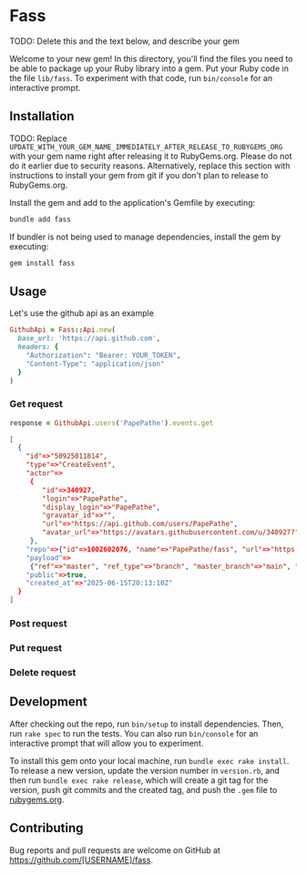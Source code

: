 # Fass

TODO: Delete this and the text below, and describe your gem

Welcome to your new gem! In this directory, you'll find the files you need to be able to package up your Ruby library into a gem. Put your Ruby code in the file `lib/fass`. To experiment with that code, run `bin/console` for an interactive prompt.

## Installation

TODO: Replace `UPDATE_WITH_YOUR_GEM_NAME_IMMEDIATELY_AFTER_RELEASE_TO_RUBYGEMS_ORG` with your gem name right after releasing it to RubyGems.org. Please do not do it earlier due to security reasons. Alternatively, replace this section with instructions to install your gem from git if you don't plan to release to RubyGems.org.

Install the gem and add to the application's Gemfile by executing:

```bash
bundle add fass
```

If bundler is not being used to manage dependencies, install the gem by executing:

```bash
gem install fass
```

## Usage

Let's use the github api as an example

```ruby
GithubApi = Fass::Api.new(
  base_url: 'https://api.github.com',
  headers: {
    "Authorization": "Bearer: YOUR_TOKEN",
    "Content-Type": "application/json"
  }
)
```

### Get request

```ruby
response = GithubApi.users('PapePathe').events.get
```

```json
[
  {
    "id"=>"50925011814",
    "type"=>"CreateEvent",
    "actor"=>
     {
        "id"=>340927,
        "login"=>"PapePathe",
        "display_login"=>"PapePathe",
        "gravatar_id"=>"",
        "url"=>"https://api.github.com/users/PapePathe",
        "avatar_url"=>"https://avatars.githubusercontent.com/u/340927?"
     },
    "repo"=>{"id"=>1002602076, "name"=>"PapePathe/fass", "url"=>"https://api.github.com/repos/PapePathe/fass"},
    "payload"=>
     {"ref"=>"master", "ref_type"=>"branch", "master_branch"=>"main", "description"=>" rapid api client", "pusher_type"=>"user"},
    "public"=>true,
    "created_at"=>"2025-06-15T20:13:10Z"
  }
]
```

### Post request

### Put request

### Delete request

## Development

After checking out the repo, run `bin/setup` to install dependencies. Then, run `rake spec` to run the tests. You can also run `bin/console` for an interactive prompt that will allow you to experiment.

To install this gem onto your local machine, run `bundle exec rake install`. To release a new version, update the version number in `version.rb`, and then run `bundle exec rake release`, which will create a git tag for the version, push git commits and the created tag, and push the `.gem` file to [rubygems.org](https://rubygems.org).

## Contributing

Bug reports and pull requests are welcome on GitHub at https://github.com/[USERNAME]/fass.
